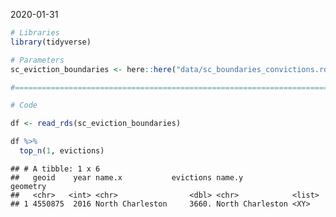 2020-01-31

``` r
# Libraries
library(tidyverse)

# Parameters
sc_eviction_boundaries <- here::here("data/sc_boundaries_convictions.rds")

#===============================================================================

# Code
```

``` r
df <- read_rds(sc_eviction_boundaries)

df %>%
  top_n(1, evictions)
```

    ## # A tibble: 1 x 6
    ##   geoid    year name.x           evictions name.y           geometry
    ##   <chr>   <int> <chr>                <dbl> <chr>            <list>  
    ## 1 4550875  2016 North Charleston     3660. North Charleston <XY>
